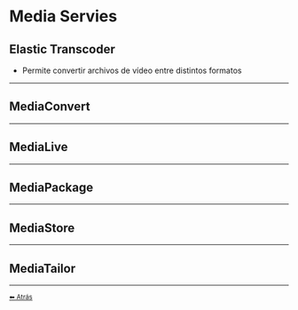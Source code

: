 # Media Servies

## Elastic Transcoder
* Permite convertir archivos de vídeo entre distintos formatos
---

## MediaConvert
---

## MediaLive
---

## MediaPackage
---

## MediaStore
---

## MediaTailor
---

[<small>⬅ Atrás</small>](./../index.md)